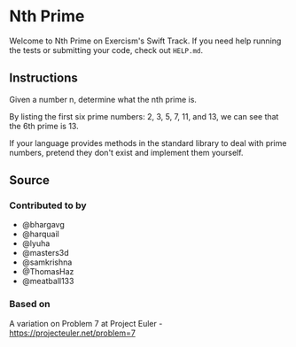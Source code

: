 # Nth Prime

Welcome to Nth Prime on Exercism's Swift Track.
If you need help running the tests or submitting your code, check out `HELP.md`.

## Instructions

Given a number n, determine what the nth prime is.

By listing the first six prime numbers: 2, 3, 5, 7, 11, and 13, we can see that the 6th prime is 13.

If your language provides methods in the standard library to deal with prime numbers, pretend they don't exist and implement them yourself.

## Source

### Contributed to by

- @bhargavg
- @harquail
- @lyuha
- @masters3d
- @samkrishna
- @ThomasHaz
- @meatball133

### Based on

A variation on Problem 7 at Project Euler - https://projecteuler.net/problem=7